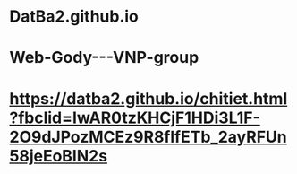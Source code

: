 # DatBa2.github.io
# Web-Gody---VNP-group
# https://datba2.github.io/chitiet.html?fbclid=IwAR0tzKHCjF1HDi3L1F-2O9dJPozMCEz9R8flfETb_2ayRFUn58jeEoBIN2s
